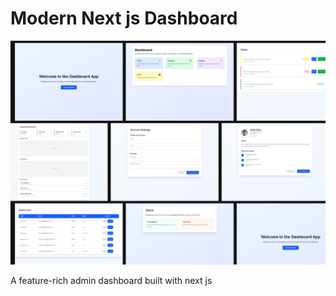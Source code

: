 # Modern Next js Dashboard

![Dashboard Preview](</public//Desktop%20-%204%20(3).png>)

A feature-rich admin dashboard built with next js
